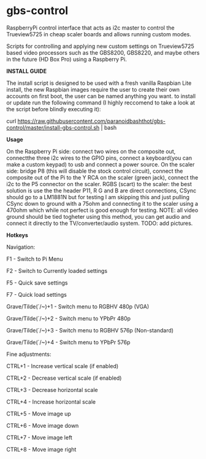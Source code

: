 gbs-control
===========

RaspberryPi control interface that acts as i2c master to control the Trueview5725 in cheap scaler boards and allows running custom modes.

Scripts for controlling and applying new custom settings on Trueview5725 based video processors such as the GBS8200, GBS8220, and maybe others in the future (HD Box Pro) using a Raspberry Pi.

**INSTALL GUIDE**

The install script is designed to be used with a fresh vanilla Raspbian Lite install, the new Raspbian images require the user to create their own accounts on first boot, the user can be named anything you want.
to install or update run the following command (I highly reccomend to take a look at the script before blindly executing it):

curl https://raw.githubusercontent.com/paranoidbashthot/gbs-control/master/install-gbs-control.sh | bash

**Usage**

On the Raspberry Pi side: connect two wires on the composite out, connectthe three i2c wires to the GPIO pins, connect a keyboard(you can make a custom keypad) to usb and connect a power source.
On the scaler side: bridge P8 (this will disable the stock control circuit), connect the composite out of the Pi to the Y RCA on the scaler (green jack), connect the i2c to the P5 connector on the scaler.
RGBS (scart) to the scaler: the best solution is use the the header P11, R G and B are direct connections, CSync should go to a LM1881N but for testing I am skipping this and just pulling CSync down to ground with a 75ohm and connecting it to the scaler using a 470ohm which while not perfect is good enough for testing. NOTE: all video ground should be tied togheter using this method, you can get audio and connect it directly to the TV/converter/audio system.
TODO: add pictures.

**Hotkeys**

Navigation:

F1	-	Switch to Pi Menu

F2	-	Switch to Currently loaded settings

F5  -   Quick save settings

F7  -   Quick load settings

Grave/Tilde(`/~)+1 - Switch menu to RGBHV 480p (VGA)

Grave/Tilde(`/~)+2 - Switch menu to YPbPr 480p

Grave/Tilde(`/~)+3 - Switch menu to RGBHV 576p (Non-standard)

Grave/Tilde(`/~)+4 - Switch menu to YPbPr 576p

Fine adjustments:

CTRL+1	-	Increase vertical scale (if enabled)

CTRL+2	-	Decrease vertical scale (if enabled)

CTRL+3	-	Decrease horizontal scale

CTRL+4	-	Increase horizontal scale

CTRL+5	-	Move image up

CTRL+6	-	Move image down

CTRL+7	-	Move image left

CTRL+8	-	Move image right
